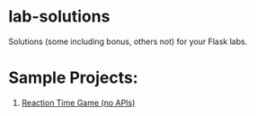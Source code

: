# lab-solutions
Solutions (some including bonus, others not) for your Flask labs.

# Sample Projects:
1. [Reaction Time Game (no APIs)](https://github.com/niekyw/reaction-time-tester/)
